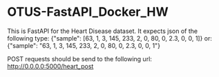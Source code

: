 # OTUS-FastAPI_Docker_HW

This is FastAPI for the Heart Disease dataset. 
It expects json of the following type:
  {"sample": [63, 1, 3, 145, 233, 2, 0, 80, 0, 2.3, 0, 0, 1]}
or:
  {"sample": "63, 1, 3, 145, 233, 2, 0, 80, 0, 2.3, 0, 0, 1"}
  
POST requests should be send to the following url:
  http://0.0.0.0:5000/heart_post
